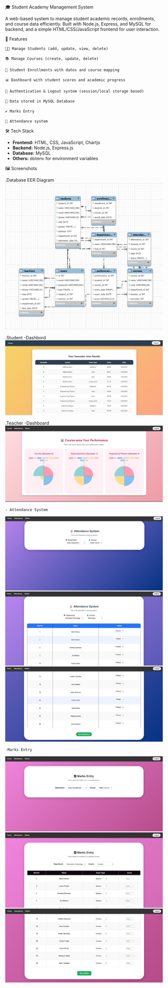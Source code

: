 🎓 Student Academy Management System

A web-based system to manage student academic records, enrollments, and course data efficiently. Built with Node.js, Express, and MySQL for backend, and a simple HTML/CSS/JavaScript frontend for user interaction.

🚀 Features

    👨‍🎓 Manage Students (add, update, view, delete)

    📚 Manage Courses (create, update, delete)

    📝 Student Enrollments with dates and course mapping

    📊 Dashboard with student scores and academic progress

    🔐 Authentication & Logout system (session/local storage based)

    💾 Data stored in MySQL Database
    
    ✔ Marks Entry

    📝 Attendance system

🛠️ Tech Stack

- **Frontend:** HTML, CSS, JavaScript, Chartjs
- **Backend:** Node.js, Express.js  
- **Database:** MySQL  
- **Others:** dotenv for environment variables     

🖼️ Screenshots 

.Database EER Diagram 
![alt text](img/image-8.png)

 .Student 
    -Dashbord
    ![alt text](img/image.png)

 .Teacher 
    -Dashboard
   ![alt text](/img/image-7.png)

    - Attendance System
   ![alt text](/img/image-2.png)
   ![alt text](/img/image-1.png)
   ![alt text](/img/image-3.png)
   

    -Marks Entry
   ![alt text](/img/image-5.png)
   ![alt text](/img/image-4.png)  
   ![alt text](/img/image-6.png)